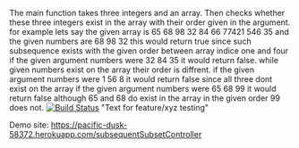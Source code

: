 The main function takes three integers and an array.
Then checks whether these three integers exist in the array with their order given in the argument.
for example lets say the given array is 65 68 98 32 84 66 77421 546 35
and the given numbers are  68 98 32
this would return true since such subsequence exists with the given order between array indice one and four
if the given argument numbers were 32 84 35 it would return false. while given numbers exist on the array their order is diffrent.
if the given argument numbers were 1 56 8 it would return false since all three dont exist on the array
if the given argument numbers were 65 68 99 it would return false although 65 and 68 do exist in the array in the given order 99 does not.
[![Build Status](https://www.travis-ci.com/kaanefekeles/mydemoapp.svg?branch=main)](https://www.travis-ci.com/kaanefekeles/mydemoapp)
"Text for feature/xyz testing"

Demo site: https://pacific-dusk-58372.herokuapp.com/subsequentSubsetController